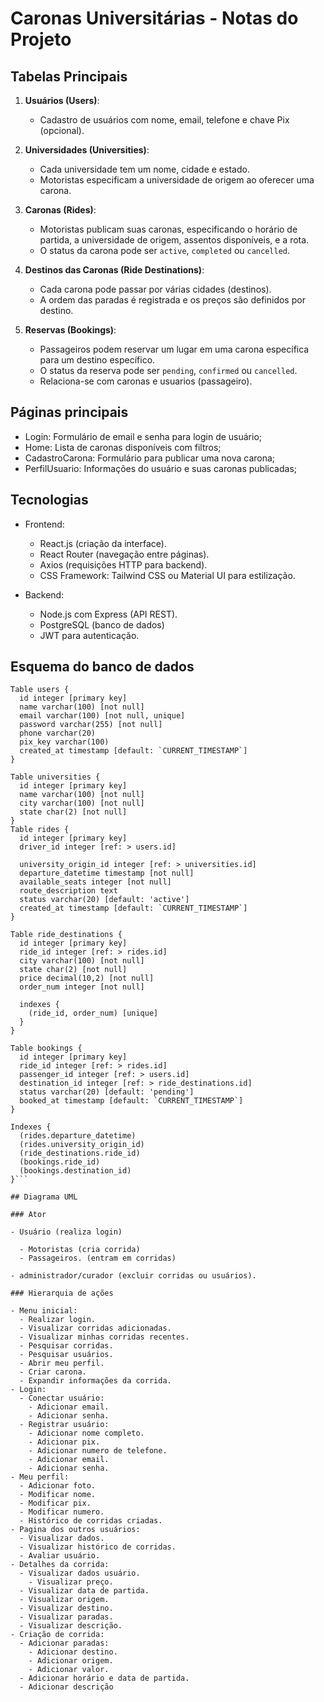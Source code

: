# Caronas Universitárias - Notas do Projeto

## Tabelas Principais

1. **Usuários (Users)**:
   - Cadastro de usuários com nome, email, telefone e chave Pix (opcional).

1. **Universidades (Universities)**:
   - Cada universidade tem um nome, cidade e estado.
   - Motoristas especificam a universidade de origem ao oferecer uma carona.

3. **Caronas (Rides)**:
   - Motoristas publicam suas caronas, especificando o horário de partida, a universidade de origem, assentos disponíveis, e a rota.
   - O status da carona pode ser `active`, `completed` ou `cancelled`.

4. **Destinos das Caronas (Ride Destinations)**:
   - Cada carona pode passar por várias cidades (destinos).
   - A ordem das paradas é registrada e os preços são definidos por destino.

1. **Reservas (Bookings)**:
   - Passageiros podem reservar um lugar em uma carona específica para um destino específico.
   - O status da reserva pode ser `pending`, `confirmed` ou `cancelled`.
   - Relaciona-se com caronas e usuarios (passageiro).

## Páginas principais

- Login: Formulário de email e senha para login de usuário;
- Home: Lista de caronas disponíveis com filtros;
- CadastroCarona: Formulário para publicar uma nova carona;
- PerfilUsuario: Informações do usuário e suas caronas publicadas;

## Tecnologias

- Frontend:
  - React.js (criação da interface).
  - React Router (navegação entre páginas).
  - Axios (requisições HTTP para backend).
  - CSS Framework: Tailwind CSS ou Material UI para estilização.

- Backend:
  - Node.js com Express (API REST).
  - PostgreSQL (banco de dados)
  - JWT para autenticação.

## Esquema do banco de dados

```dbml
Table users {
  id integer [primary key]
  name varchar(100) [not null]
  email varchar(100) [not null, unique]
  password varchar(255) [not null]
  phone varchar(20)
  pix_key varchar(100)
  created_at timestamp [default: `CURRENT_TIMESTAMP`]
}

Table universities {
  id integer [primary key]
  name varchar(100) [not null]
  city varchar(100) [not null]
  state char(2) [not null]
}
Table rides {
  id integer [primary key]
  driver_id integer [ref: > users.id]

  university_origin_id integer [ref: > universities.id]
  departure_datetime timestamp [not null]
  available_seats integer [not null]
  route_description text
  status varchar(20) [default: 'active']
  created_at timestamp [default: `CURRENT_TIMESTAMP`]
}

Table ride_destinations {
  id integer [primary key]
  ride_id integer [ref: > rides.id]
  city varchar(100) [not null]
  state char(2) [not null]
  price decimal(10,2) [not null]
  order_num integer [not null]

  indexes {
    (ride_id, order_num) [unique]
  }
}

Table bookings {
  id integer [primary key]
  ride_id integer [ref: > rides.id]
  passenger_id integer [ref: > users.id]
  destination_id integer [ref: > ride_destinations.id]
  status varchar(20) [default: 'pending']
  booked_at timestamp [default: `CURRENT_TIMESTAMP`]
}

Indexes {
  (rides.departure_datetime)
  (rides.university_origin_id)
  (ride_destinations.ride_id)
  (bookings.ride_id)
  (bookings.destination_id)
}```

## Diagrama UML

### Ator

- Usuário (realiza login)

  - Motoristas (cria corrida)
  - Passageiros. (entram em corridas)

- administrador/curador (excluir corridas ou usuários).

### Hierarquia de ações

- Menu inicial:
  - Realizar login.
  - Visualizar corridas adicionadas.
  - Visualizar minhas corridas recentes.
  - Pesquisar corridas.
  - Pesquisar usuários.
  - Abrir meu perfil.
  - Criar carona.
  - Expandir informações da corrida.
- Login:
  - Conectar usuário:
    - Adicionar email.
    - Adicionar senha.
  - Registrar usuário:
    - Adicionar nome completo.
    - Adicionar pix.
    - Adicionar numero de telefone.
    - Adicionar email.
    - Adicionar senha.
- Meu perfil:
  - Adicionar foto.
  - Modificar nome.
  - Modificar pix.
  - Modificar numero.
  - Histórico de corridas criadas.
- Pagina dos outros usuários:
  - Visualizar dados.
  - Visualizar histórico de corridas.
  - Avaliar usuário.
- Detalhes da corrida:
  - Visualizar dados usuário.
    - Visualizar preço.
  - Visualizar data de partida.
  - Visualizar origem.
  - Visualizar destino.
  - Visualizar paradas.
  - Visualizar descrição.
- Criação de corrida:
  - Adicionar paradas:
    - Adicionar destino.
    - Adicionar origem.
    - Adicionar valor.
  - Adicionar horário e data de partida.
  - Adicionar descrição
